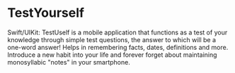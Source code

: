 # TestYourself
Swift/UIKit: TestUself is a mobile application that functions as a test of your knowledge through simple test questions, the answer to which will be a one-word answer!  Helps in remembering facts, dates, definitions and more.  Introduce a new habit into your life and forever forget about maintaining monosyllabic "notes" in your smartphone.

